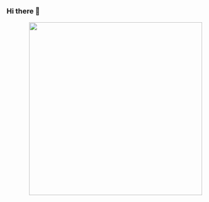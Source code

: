 ### Hi there 👋
<div id="header" align="center">
  <img src="https://i.gifer.com/fetch/w300-preview/dc/dcbe625c0747b5ed8bf27868dc3ef7a1.gif" width="400"/>
</div>
<!--
**barashF/barashF** is a ✨ _special_ ✨ repository because its `README.md` (this file) appears on your GitHub profile.

Here are some ideas to get you started:

- 🔭 I’m currently working on ...
- 🌱 I’m currently learning ...
- 👯 I’m looking to collaborate on ...
- 🤔 I’m looking for help with ...
- 💬 Ask me about ...
- 📫 How to reach me: ...
- 😄 Pronouns: ...
- ⚡ Fun fact: ...
-->
